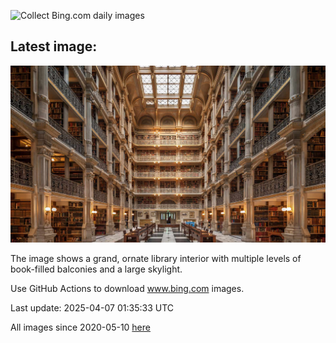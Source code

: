 ![Collect Bing.com daily images](https://github.com/counter2015/bing-daily-images/workflows/Collect%20Bing.com%20daily%20images/badge.svg)
## Latest image:
![](images/PeabodyBaltimore.jpg)

The image shows a grand, ornate library interior with multiple levels of book-filled balconies and a large skylight.

Use GitHub Actions to download www.bing.com images.

Last update: 2025-04-07 01:35:33 UTC

All images since 2020-05-10 [here](https://github.com/counter2015/bing-daily-images/tree/master/images)
